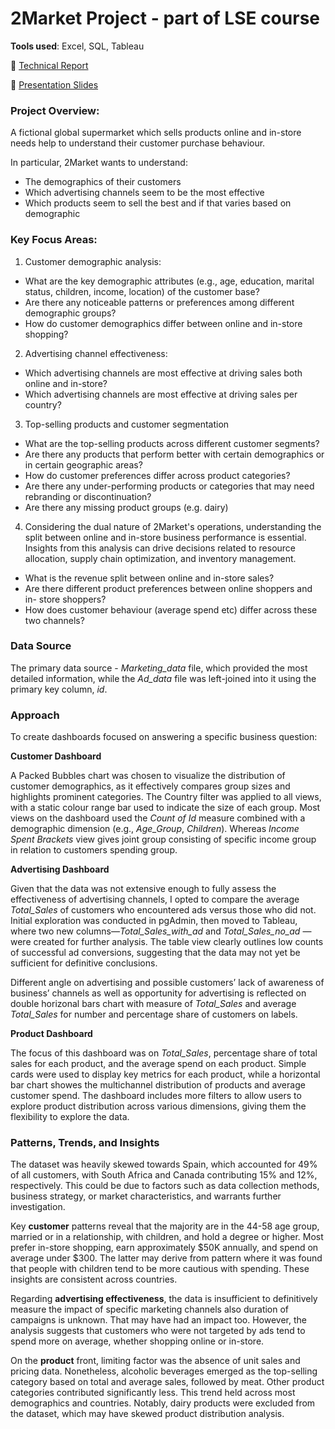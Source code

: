 # 2Market Project - part of LSE course

**Tools used**: Excel, SQL, Tableau

📂 [Technical Report](Cepure_Jurgita_.pdf)

📂 [Presentation Slides](2Market_Presentation.pdf)


### Project Overview:
A fictional global supermarket which sells products online and in-store needs help to understand their customer purchase behaviour.

In particular, 2Market wants to understand:
- The demographics of their customers 
- Which advertising channels seem to be the most effective
- Which products seem to sell the best and if that varies based on demographic

### Key Focus Areas:
1. Customer demographic analysis:
- What are the key demographic attributes (e.g., age, education, marital
status, children, income, location) of the customer base?
- Are there any noticeable patterns or preferences among different
demographic groups?
- How do customer demographics differ between online and in-store
shopping?
2. Advertising channel effectiveness:
- Which advertising channels are most effective at driving sales both
online and in-store?
- Which advertising channels are most effective at driving sales per
country?
3. Top-selling products and customer segmentation
- What are the top-selling products across different customer segments?
- Are there any products that perform better with certain demographics or
in certain geographic areas?
- How do customer preferences differ across product categories?
- Are there any under-performing products or categories that may need
rebranding or discontinuation?
- Are there any missing product groups (e.g. dairy)
4. Considering the dual nature of 2Market's operations, understanding the split
between online and in-store business performance is essential. Insights from
this analysis can drive decisions related to resource allocation, supply chain
optimization, and inventory management.
- What is the revenue split between online and in-store sales?
- Are there different product preferences between online shoppers and in-
store shoppers?
- How does customer behaviour (average spend etc) differ across these
two channels?

### Data Source
The primary data source - *Marketing_data* file, which provided the most detailed information, while the *Ad_data* file was left-joined into it using the primary key column, *id*.

### Approach 
To create dashboards focused on answering a specific business question:

**Customer Dashboard**

A Packed Bubbles chart was chosen to visualize the distribution of customer demographics, as it effectively compares group sizes and highlights prominent categories. The Country filter was applied to all views, with a static colour range bar used to indicate the size of each group. Most views on the dashboard used the *Count of Id* measure combined with a demographic dimension (e.g., *Age_Group*, *Children*). Whereas *Income Spent Brackets* view gives joint group consisting of specific income group in relation to customers spending group.

**Advertising Dashboard**

Given that the data was not extensive enough to fully assess the effectiveness of advertising channels, I opted to compare the average *Total_Sales* of customers who encountered ads versus those who did not. Initial exploration was conducted in pgAdmin, then moved to Tableau, where two new columns—*Total_Sales_with_ad* and *Total_Sales_no_ad* —were created for further analysis. The table view clearly outlines low counts of successful ad conversions, suggesting that the data may not yet be sufficient for definitive conclusions.

Different angle on advertising and possible customers’ lack of awareness of business’ channels as well as opportunity for advertising is reflected on double horizonal bars chart with measure of *Total_Sales* and average *Total_Sales* for number and percentage share of customers on labels.

**Product Dashboard**

The focus of this dashboard was on *Total_Sales*, percentage share of total sales for each product, and the average spend on each product. Simple cards were used to display key metrics for each product, while a horizontal bar chart showes the multichannel distribution of products and average customer spend. The dashboard includes more filters to allow users to explore product distribution across various dimensions, giving them the flexibility to explore the data.

### Patterns, Trends, and Insights

The dataset was heavily skewed towards Spain, which accounted for 49% of all customers, with South Africa and Canada contributing 15% and 12%, respectively. This could be due to factors such as data collection methods, business strategy, or market characteristics, and warrants further investigation.

Key **customer** patterns reveal that the majority are in the 44-58 age group, married or in a relationship, with children, and hold a degree or higher. Most prefer in-store shopping, earn approximately $50K annually, and spend on average under $300. The latter may derive from pattern where it was found that people with children tend to be more cautious with spending. These insights are consistent across countries.

Regarding **advertising effectiveness**, the data is insufficient to definitively measure the impact of specific marketing channels also duration of campaigns is unknown. That may have had an impact too. However, the analysis suggests that customers who were not targeted by ads tend to spend more on average, whether shopping online or in-store.

On the **product** front, limiting factor was the absence of unit sales and pricing data. Nonetheless, alcoholic beverages emerged as the top-selling category based on total and average sales, followed by meat. Other product categories contributed significantly less. This trend held across most demographics and countries. Notably, dairy products were excluded from the dataset, which may have skewed product distribution analysis.
